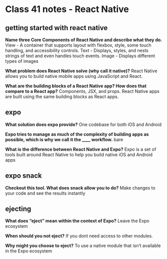 # Class 41 notes - React Native

## getting started with react native

**Name three Core Components of React Native and describe what they do.**
View - A container that supports layout with flexbox, style, some touch handling, and accessibility controls.
Text - Displays, styles, and nests strings of text and even handles touch events.
Image - Displays different types of images

**What problem does React Native solve (why call it native)?**
React Native allows you to build native mobile apps using JavaScript and React. 

**What are the building blocks of a React Native app? How does that compare to a React app?**
Components, JSX, and props. React Native apps are built using the same building blocks as React apps.

## expo

**What solution does expo provide?**
One codebase for both iOS and Android

**Expo tries to manage as much of the complexity of building apps as possible, which is why we call it the ____ workflow.**
bare

**What is the difference between React Native and Expo?**
Expo is a set of tools built around React Native to help you build native iOS and Android apps

## expo snack

**Checkout this tool. What does snack allow you to do?**
Make changes to your code and see the results instantly

## ejecting

**What does “eject” mean within the context of Expo?**
Leave the Expo ecosystem

**When should you not eject?**
If you dont need access to other modules.

**Why might you choose to eject?**
To use a native module that isn’t available in the Expo ecosystem
